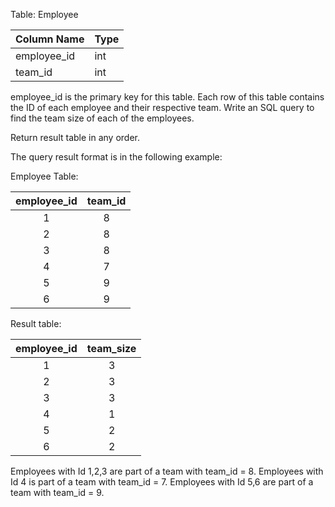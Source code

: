 Table: Employee


| Column Name   | Type    |
|---------------|---------|
| employee_id   | int     |
| team_id       | int     |

employee_id is the primary key for this table.
Each row of this table contains the ID of each employee and their respective team.
Write an SQL query to find the team size of each of the employees.

Return result table in any order.

The query result format is in the following example:

Employee Table:

| employee_id | team_id    |
|:-----------:|:----------:|
|     1       |     8      |
|     2       |     8      |
|     3       |     8      |
|     4       |     7      |
|     5       |     9      |
|     6       |     9      |

Result table:

| employee_id | team_size  |
|:-----------:|:----------:|
|     1       |     3      |
|     2       |     3      |
|     3       |     3      |
|     4       |     1      |
|     5       |     2      |
|     6       |     2      |

Employees with Id 1,2,3 are part of a team with team_id = 8.
Employees with Id 4 is part of a team with team_id = 7.
Employees with Id 5,6 are part of a team with team_id = 9.